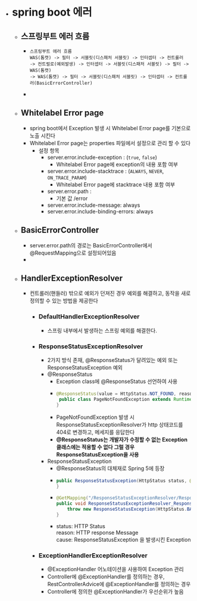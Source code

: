 - # spring boot 에러
  - ## 스프링부트 에러 흐름
    - ```text
      스프링부트 에러 흐름
      WAS(톰캣) -> 필터 -> 서블릿(디스패처 서블릿) -> 인터셉터 -> 컨트롤러 
      -> 컨트럴로(예외발생) -> 인터셉터 -> 서블릿(디스패처 서블릿) -> 필터 -> WAS(톰캣)
      -> WAS(톰캣) -> 필터 -> 서블릿(디스패처 서블릿) -> 인터셉터 -> 컨트롤러(BasicErrorController)
      ```
    - 
  - ## Whitelabel Error page
    - spring boot에서 Exception 발생 시 Whitelabel Error page를 기본으로 노출 시킨다
    - Whitelabel Error page는 properties 파일에서 설정으로 관리 할 수 있다
      - 설정 항목
        - server.error.include-exception : (`true`, `false`)
          - Whitelabel Error page에 exception의 내용 포함 여부
        - server.error.include-stacktrace : (`ALWAYS`, `NEVER`, `ON_TRACE_PARAM`)
          - Whitelabel Error page에 stacktrace 내용 포함 여부
        - server.error.path :  
          - 기본 값 /error
        - server.error.include-message: always
        - server.error.include-binding-errors: always
  - ## BasicErrorController
    - server.error.path의 경로는 BasicErrorController에서 @RequestMapping으로 설정되어있음
    -
  - ## HandlerExceptionResolver
    - 컨트롤러(핸들러) 밖으로 예외가 던져진 경우 예외를 해결하고, 동작을 새로 정의할 수 있는 방법을 제공한다
      - ### DefaultHandlerExceptionResolver
        - 스프링 내부에서 발생하는 스프링 예외를 해결한다.
      - ### ResponseStatusExceptionResolver
        - 2가지 방식 존재, @ResponseStatus가 달려있는 예외 또는 ResponseStatusException 예외
        - @ResponseStatus
          - Exception class에 @ResponseStatus 선언하여 사용
          - ```java
            @ResponseStatus(value = HttpStatus.NOT_FOUND, reason = "page not found")
             public class PageNotFoundException extends RuntimeException{
            }
            ```
          - PageNotFoundException 발생 시 ResponseStatusExceptionResolver가 http 상태코드를 404로 변경하고, 메세지를 응답한다
          - **@ResponseStatus는 개발자가 수정할 수 없는 Exception 클래스에는 적용할 수 없다 그럴 경우 ResponseStatusException을 사용**
        - ResponseStatusException
          - @ResponseStatus의 대체재로 Spring 5에 등장
          - ```java
            public ResponseStatusException(HttpStatus status, @Nullable String reason, @Nullable Throwable cause) {
            }         
            ```
          - ```java
            @GetMapping("/ResponseStatusExceptionResolver/ResponseStatusException2")
            public void ResponseStatusExceptionResolver_ResponseStatusException2() {
                throw new ResponseStatusException(HttpStatus.BAD_GATEWAY, "ResponseStatusException Exception", new CustomException());
            }       
            ```
          - status: HTTP Status <br>
            reason: HTTP response Message <br>
            cause: ResponseStatusException 을 발생시킨 Exception
      - ### ExceptionHandlerExceptionResolver
        - @ExceptionHandler 어노테이션을 사용하여 Exception 관리
        - Controller에 @ExceptionHandler를 정의하는 경우, RestControllerAdvice에 @ExceptionHandler를 정의하는 경우
        - Controller에 정의한 @ExceptionHandler가 우선순위가 높음
        

